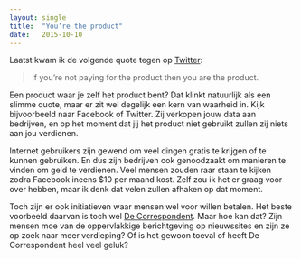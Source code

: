 ```yaml
---
layout: single
title:  "You’re the product"
date:   2015-10-10
---
```


Laatst kwam ik de volgende quote tegen op [Twitter](https://twitter.com/jayrosen_nyu/status/401583183658889217):

> If you’re not paying for the product then you are the product.

Een product waar je zelf het product bent? Dat klinkt natuurlijk als een slimme quote, maar er zit wel degelijk een kern van waarheid in. Kijk bijvoorbeeld naar Facebook of Twitter. Zij verkopen jouw data aan bedrijven, en op het moment dat jij het product niet gebruikt zullen zij niets aan jou verdienen.

Internet gebruikers zijn gewend om veel dingen gratis te krijgen of te kunnen gebruiken. En dus zijn bedrijven ook genoodzaakt om manieren te vinden om geld te verdienen. Veel mensen zouden raar staan te kijken zodra Facebook ineens $10 per maand kost. Zelf zou ik het er graag voor over hebben, maar ik denk dat velen zullen afhaken op dat moment.

Toch zijn er ook initiatieven waar mensen wel voor willen betalen. Het beste voorbeeld daarvan is toch wel [De Correspondent](http://decorrespondent.nl/). Maar hoe kan dat? Zijn mensen moe van de oppervlakkige berichtgeving op nieuwssites en zijn ze op zoek naar meer verdieping? Of is het gewoon toeval of heeft De Correspondent heel veel geluk?